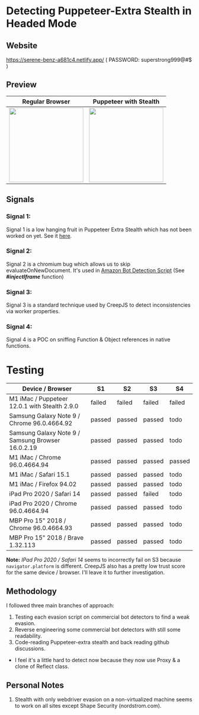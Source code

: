 # Detecting Puppeteer-Extra Stealth in Headed Mode

## Website
https://serene-benz-a681c4.netlify.app/ ( PASSWORD: superstrong999@#$ )

## Preview
| Regular Browser | Puppeteer with Stealth |
|-----------------|------------------------|
|<img src="https://user-images.githubusercontent.com/11026445/145713931-80eec91d-42be-423a-99d7-5a70a58ac2bd.png" width="200">|<img src="https://user-images.githubusercontent.com/11026445/145714077-35426b3d-552a-4af2-84dd-49134212b2b4.png" width="200">|

## Signals

### Signal 1:
Signal 1 is a low hanging fruit in Puppeteer Extra Stealth which has not been worked on yet. See it [here](https://github.com/berstend/puppeteer-extra/pull/565).

### Signal 2:
Signal 2 is a chromium bug which allows us to skip evaluateOnNewDocument. It's used in [Amazon Bot Detection Script](https://github.com/chris124567/commercial-bot-detectors/blob/master/files/amazon.js) (See **#_injectIframe_** function)

### Signal 3:
Signal 3 is a standard technique used by CreepJS to detect inconsistencies via worker properties.

### Signal 4:
Signal 4 is a POC on sniffing Function & Object references in native functions.

# Testing
| Device / Browser                                  | S1     | S2     | S3     | S4     |
|---------------------------------------------------|--------|--------|--------|--------|
| M1 iMac / Puppeteer 12.0.1 with Stealth 2.9.0     | failed | failed | failed | failed |
| Samsung Galaxy Note 9 / Chrome 96.0.4664.92       | passed | passed | passed | todo   |
| Samsung Galaxy Note 9 / Samsung Browser 16.0.2.19 | passed | passed | passed | todo   |
| M1 iMac / Chrome 96.0.4664.94                     | passed | passed | passed | passed |
| M1 iMac / Safari 15.1                             | passed | passed | passed | todo   |
| M1 iMac / Firefox 94.02                           | passed | passed | passed | todo   |
| iPad Pro 2020 / Safari 14                         | passed | passed | failed | todo   |
| iPad Pro 2020 / Chrome 96.0.4664.94               | passed | passed | passed | todo   |
| MBP Pro 15" 2018 / Chrome 96.0.4664.93            | passed | passed | passed | todo   |
| MBP Pro 15" 2018 / Brave 1.32.113                 | passed | passed | passed | todo   |

**Note:** _IPad Pro 2020 / Safari 14_ seems to incorrectly fail on S3 because `navigator.platform` is different. CreepJS also has a pretty low trust score for the same device / browser. I'll leave it to further investigation.

## Methodology
I followed three main branches of approach:
1. Testing each evasion script on commercial bot detectors to find a weak evasion.
1. Reverse engineering some commercial bot detectors with still some readability.
2. Code-reading Puppeteer-extra stealth and back reading github discussions.
  - I feel it's a little hard to detect now because they now use Proxy & a clone of Reflect class.

## Personal Notes
1. Stealth with only webdriver evasion on a non-virtualized machine seems to work on all sites except Shape Security (nordstrom.com).
